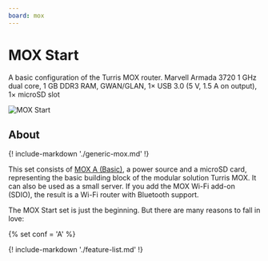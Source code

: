 ```yaml
---
board: mox
---
```

# MOX Start

A basic configuration of the Turris MOX router. Marvell Armada 3720 1 GHz dual
core, 1 GB DDR3 RAM, GWAN/GLAN, 1× USB 3.0 (5 V, 1.5 A on output), 1× microSD
slot

![MOX Start](start.jpg)

## About

{! include-markdown './generic-mox.md' !}

This set consists of [MOX A (Basic)](../modules/a.md), a power source and a
microSD card, representing the basic building block of the modular solution
Turris MOX. It can also be used as a small server. If you add the MOX Wi-Fi
add-on (SDIO), the result is a Wi-Fi router with Bluetooth support.

The MOX Start set is just the beginning. But there are many reasons to fall in
love:

{% set conf = 'A' %}

{! include-markdown './feature-list.md' !}


